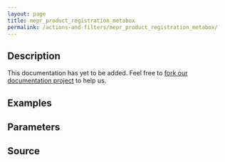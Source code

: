 ```yaml
---
layout: page
title: mepr_product_registration_metabox
permalink: /actions-and-filters/mepr_product_registration_metabox/
---
```


## Description

This documentation has yet to be added. Feel free to [fork our documentation project](https://github.com/caseproof/memberpress-docs) to help us.

## Examples


## Parameters


## Source

